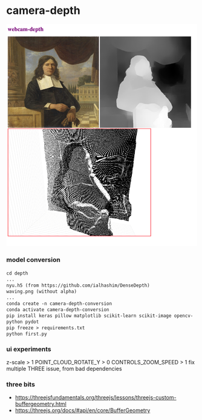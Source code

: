 # camera-depth

![readme.png](readme.png)

### model conversion
```
cd depth
...
nyu.h5 (from https://github.com/ialhashim/DenseDepth)
waving.png (without alpha)
...
conda create -n camera-depth-conversion
conda activate camera-depth-conversion
pip install keras pillow matplotlib scikit-learn scikit-image opencv-python pydot
pip freeze > requirements.txt
python first.py
```

### ui experiments
z-scale > 1
POINT_CLOUD_ROTATE_Y > 0
CONTROLS_ZOOM_SPEED > 1
fix multiple THREE issue, from bad dependencies

### three bits
- https://threejsfundamentals.org/threejs/lessons/threejs-custom-buffergeometry.html
- https://threejs.org/docs/#api/en/core/BufferGeometry

